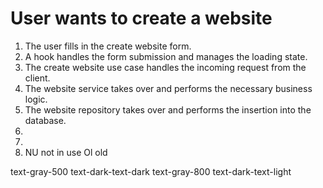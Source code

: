 # User wants to create a website

1. The user fills in the create website form.
2. A hook handles the form submission and manages the loading state.
3. The create website use case handles the incoming request from the client.
4. The website service takes over and performs the necessary business logic.
5. The website repository takes over and performs the insertion into the database.
1. 
1. 
1. NU not in use Ol old 


text-gray-500 text-dark-text-dark
text-gray-800 text-dark-text-light